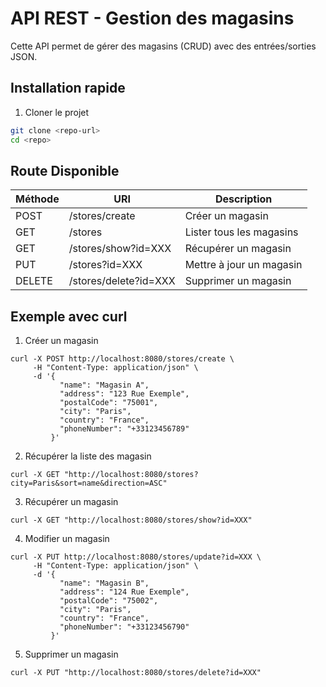 # API REST - Gestion des magasins

Cette API permet de gérer des magasins (CRUD) avec des entrées/sorties JSON.

## Installation rapide

1. Cloner le projet
```bash
git clone <repo-url>
cd <repo>
```

## Route Disponible
| Méthode | URI                   | Description               |
|---------|-----------------------|---------------------------|
| POST    | /stores/create        | Créer un magasin          |
| GET     | /stores               | Lister tous les magasins  |
| GET     | /stores/show?id=XXX   | Récupérer un magasin      |
| PUT     | /stores?id=XXX        | Mettre à jour un magasin  |
| DELETE  | /stores/delete?id=XXX | Supprimer un magasin      |

## Exemple avec curl
1. Créer un magasin
```
curl -X POST http://localhost:8080/stores/create \
     -H "Content-Type: application/json" \
     -d '{
           "name": "Magasin A",
           "address": "123 Rue Exemple",
           "postalCode": "75001",
           "city": "Paris",
           "country": "France",
           "phoneNumber": "+33123456789"
         }'
```
2. Récupérer la liste des magasin
```
curl -X GET "http://localhost:8080/stores?city=Paris&sort=name&direction=ASC"
```

3. Récupérer un magasin
```
curl -X GET "http://localhost:8080/stores/show?id=XXX"
```

4. Modifier un magasin
```
curl -X PUT http://localhost:8080/stores/update?id=XXX \
     -H "Content-Type: application/json" \
     -d '{
           "name": "Magasin B",
           "address": "124 Rue Exemple",
           "postalCode": "75002",
           "city": "Paris",
           "country": "France",
           "phoneNumber": "+33123456790"
         }'
```

5. Supprimer un magasin
```
curl -X PUT "http://localhost:8080/stores/delete?id=XXX"
```